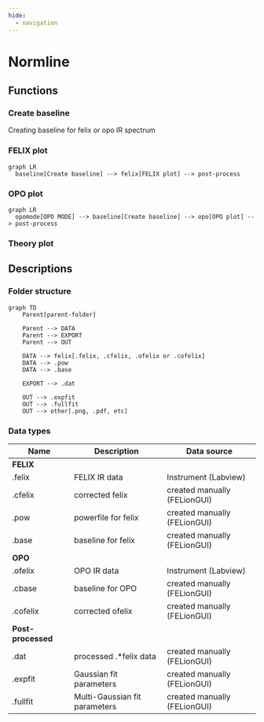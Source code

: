 ```yaml
---
hide:
  - navigation
---
```


# Normline

## Functions

### Create baseline

Creating baseline for felix or opo IR spectrum

### FELIX plot

```mermaid
graph LR
  baseline[Create baseline] --> felix[FELIX plot] --> post-process
```

### OPO plot

```mermaid
graph LR
  opomode[OPO MODE] --> baseline[Create baseline] --> opo[OPO plot] --> post-process
```

### Theory plot

## Descriptions

### Folder structure

```mermaid
graph TD
    Parent[parent-folder]

    Parent --> DATA
    Parent --> EXPORT
    Parent --> OUT
    
    DATA --> felix[.felix, .cfelix, .ofelix or .cofelix]
    DATA --> .pow
    DATA --> .base

    EXPORT --> .dat

    OUT --> .expfit
    OUT --> .fullfit
    OUT --> other[.png, .pdf, etc]

```

### Data types

| Name | Description | Data source |
| --- | --- | --- |
| __FELIX__
| .felix   | FELIX IR data | Instrument (Labview) |
| .cfelix  | corrected felix | created manually (FELionGUI) |
| .pow     | powerfile for felix | created manually (FELionGUI) |
| .base    | baseline for felix | created manually (FELionGUI) |
| __OPO__
| .ofelix  | OPO IR data | Instrument (Labview) |
| .cbase   | baseline for OPO | created manually (FELionGUI) |
| .cofelix | corrected ofelix | created manually (FELionGUI) |
| __Post-processed__
| .dat    | processed .*felix data | created manually (FELionGUI) |
| .expfit | Gaussian fit parameters | created manually (FELionGUI) |
| .fullfit | Multi-Gaussian fit parameters | created manually (FELionGUI) |
